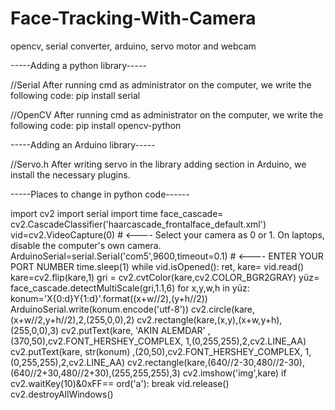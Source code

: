 # Face-Tracking-With-Camera
opencv, serial converter, arduino, servo motor and webcam

-----Adding a python library-----

//Serial
After running cmd as administrator on the computer, we write the following code:
pip install serial

//OpenCV
After running cmd as administrator on the computer, we write the following code:
pip install opencv-python

-----Adding an Arduino library-----

//Servo.h
After writing servo in the library adding section in Arduino, we install the necessary plugins.

-----Places to change in python code------

import cv2
import serial
import time
face_cascade= cv2.CascadeClassifier('haarcascade_frontalface_default.xml')
vid=cv2.VideoCapture(0)                                                    #   <---- Select your camera as 0 or 1. On laptops, disable the computer's own camera.
ArduinoSerial=serial.Serial('com5',9600,timeout=0.1)                       #   <---- ENTER YOUR PORT NUMBER
time.sleep(1)
while vid.isOpened():
    ret, kare= vid.read()
    kare=cv2.flip(kare,1)
    gri = cv2.cvtColor(kare,cv2.COLOR_BGR2GRAY)
    yüz= face_cascade.detectMultiScale(gri,1.1,6)
    for x,y,w,h in yüz:
        konum='X{0:d}Y{1:d}'.format((x+w//2),(y+h//2))
        ArduinoSerial.write(konum.encode('utf-8'))
        cv2.circle(kare,(x+w//2,y+h//2),2,(255,0,0),2)
        cv2.rectangle(kare,(x,y),(x+w,y+h),(255,0,0),3)
    cv2.putText(kare, 'AKIN ALEMDAR' ,(370,50),cv2.FONT_HERSHEY_COMPLEX,  1,(0,255,255),2,cv2.LINE_AA)
    cv2.putText(kare, str(konum) ,(20,50),cv2.FONT_HERSHEY_COMPLEX,  1,(0,255,255),2,cv2.LINE_AA)
    cv2.rectangle(kare,(640//2-30,480//2-30),(640//2+30,480//2+30),(255,255,255),3)
    cv2.imshow('img',kare)
    if cv2.waitKey(10)&0xFF== ord('a'):
        break
vid.release()
cv2.destroyAllWindows()
